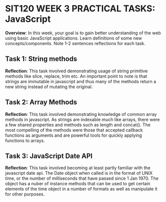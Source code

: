 # SIT120 WEEK 3 PRACTICAL TASKS: JavaScript

**Overview**:
In this week, your goal is to gain better understanding of the web using basic JavaScript applications. Learn definitions of some new concepts/components. Note 1-2 sentences reflections for each task.

## Task 1: String methods

**Reflection**:
This task involved demonstrating usage of string primitive methods like slice,
replace, trim etc. An important point to note is that strings are immutable in
javascript and thus many of the methods return a new string instead of mutating
the original.

## Task 2: Array Methods

**Reflection**:
This task involved demonstrating knowledge of common array methods in javascript.
As strings are indexable much like arrays, there were a few shared properties and
methods such as length and concat(). The most compelling of the methods were
those that accepted callback functions as arguments and are powerful tools for
quickly applying functions to arrays.

## Task 3: JavaScript Date API

**Reflection**:
This task involved becoming at least partly familiar with the javascript date api.
The Date object when called is in the format of UNIX time, or the number of milliseconds that have passed since 1 Jan 1970. The object has a nuber of instance
methods that can be used to get certain elements of the time object in a number
of formats as well as manipulate it for other purposes.
